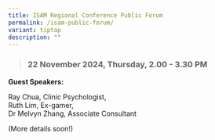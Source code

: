 ```yaml
---
title: ISAM Regional Conference Public Forum
permalink: /isam-public-forum/
variant: tiptap
description: ""
---
```

<blockquote>
<h3><strong>22 November 2024, Thursday, 2.00 - 3.30 PM</strong></h3>
</blockquote>
<p><strong>Guest Speakers:</strong>
</p>
<p>Ray Chua, Clinic Psychologist,
<br>Ruth Lim, Ex-gamer,
<br>Dr Melvyn Zhang, Associate Consultant</p>
<p>(More details soon!)</p>